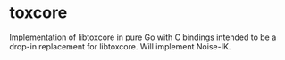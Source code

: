 # toxcore
Implementation of libtoxcore in pure Go with C bindings intended to be a drop-in replacement for libtoxcore. Will implement Noise-IK.
